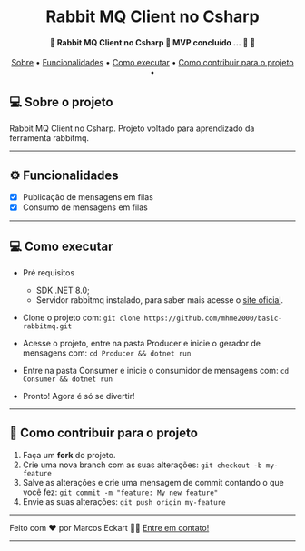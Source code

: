 <h1 align="center">
   Rabbit MQ Client no Csharp
</h1>

<h4 align="center"> 
	🚧  Rabbit MQ Client no Csharp 🚧 MVP concluído ... 🚧 🚀
</h4>

<p align="center">
 <a href="#-sobre-o-projeto">Sobre</a> •
 <a href="#-funcionalidades">Funcionalidades</a> •
 <a href="#-como-executar">Como executar</a> •
  <a href="#-como-contribuir-para-o-projeto">Como contribuir para o projeto</a> •
</p>


## 💻 Sobre o projeto

Rabbit MQ Client no Csharp. Projeto voltado para aprendizado da ferramenta rabbitmq.

---

## ⚙️ Funcionalidades

- [x] Publicação de mensagens em filas
- [x] Consumo de mensagens em filas

---

## 💻 Como executar

- Pré requisitos
  - SDK .NET 8.0;
  - Servidor rabbitmq instalado, para saber mais acesse o [site oficial](https://www.rabbitmq.com/admin-guide.html).

- Clone o projeto com: `git clone https://github.com/mhme2000/basic-rabbitmq.git`
- Acesse o projeto, entre na pasta Producer e inicie o gerador de mensagens com: `cd Producer && dotnet run`
- Entre na pasta Consumer e inicie o consumidor de mensagens com: `cd Consumer && dotnet run`
- Pronto! Agora é só se divertir!

---

## 💪 Como contribuir para o projeto

1. Faça um **fork** do projeto.
2. Crie uma nova branch com as suas alterações: `git checkout -b my-feature`
3. Salve as alterações e crie uma mensagem de commit contando o que você fez: `git commit -m "feature: My new feature"`
4. Envie as suas alterações: `git push origin my-feature`
---

Feito com ❤️ por Marcos Eckart 👋🏽 [Entre em contato!](https://www.linkedin.com/in/marcos-eckart/)

---
